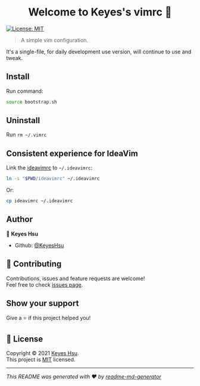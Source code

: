 <h1 align="center">Welcome to Keyes's vimrc 👋</h1>
<p>
  <a href="#" target="_blank">
    <img alt="License: MIT" src="https://img.shields.io/badge/License-MIT-yellow.svg" />
  </a>
</p>

> A simple vim configuration.

It's a single-file, for daily development use version, will continue to use and tweak.

## Install

Run command:

```bash
source bootstrap.sh
```

## Uninstall

Run `rm ~/.vimrc`

## Consistent experience for IdeaVim

Link the [ideavimrc](ideavimrc) to `~/.ideavimrc`:

```bash
ln -s "$PWD/ideavimrc" ~/.ideavimrc
```

Or:

```bash
cp ideavimrc ~/.ideavimrc
```

## Author

👤 **Keyes Hsu**

* Github: [@KeyesHsu](https://github.com/KeyesHsu)

## 🤝 Contributing

Contributions, issues and feature requests are welcome!<br />Feel free to check [issues page](https://github.com/KeyesHsu/vimrc/issues).

## Show your support

Give a ⭐️ if this project helped you!

## 📝 License

Copyright © 2021 [Keyes Hsu](https://github.com/KeyesHsu).<br />
This project is [MIT](https://github.com/KeyesHsu/vimrc/blob/main/LICENSE) licensed.

***
_This README was generated with ❤️ by [readme-md-generator](https://github.com/kefranabg/readme-md-generator)_
